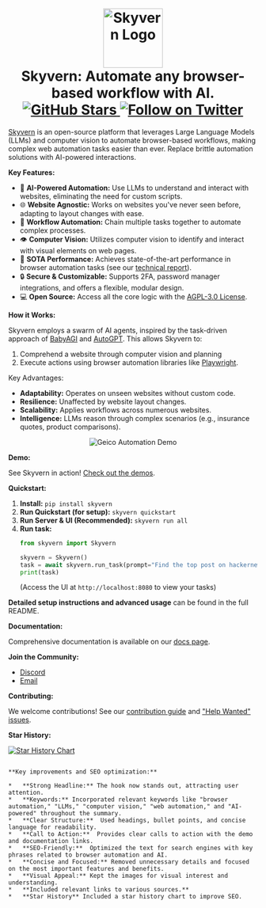 <h1 align="center">
  <picture>
    <source media="(prefers-color-scheme: dark)" srcset="fern/images/skyvern_logo.png"/>
    <img height="120" src="fern/images/skyvern_logo_blackbg.png" alt="Skyvern Logo"/>
  </picture>
  <br />
  Skyvern: Automate any browser-based workflow with AI.
  <br />
  <a href="https://github.com/Skyvern-AI/skyvern">
    <img src="https://img.shields.io/github/stars/skyvern-ai/skyvern?style=social" alt="GitHub Stars"/>
  </a>
  <a href="https://twitter.com/skyvernai">
    <img src="https://img.shields.io/twitter/follow/skyvernai?style=social&logo=twitter" alt="Follow on Twitter"/>
  </a>
</h1>

[Skyvern](https://github.com/Skyvern-AI/skyvern) is an open-source platform that leverages Large Language Models (LLMs) and computer vision to automate browser-based workflows, making complex web automation tasks easier than ever.  Replace brittle automation solutions with AI-powered interactions.

**Key Features:**

*   🐉 **AI-Powered Automation:** Use LLMs to understand and interact with websites, eliminating the need for custom scripts.
*   🌐 **Website Agnostic:**  Works on websites you've never seen before, adapting to layout changes with ease.
*   🔄 **Workflow Automation:**  Chain multiple tasks together to automate complex processes.
*   👁️ **Computer Vision:**  Utilizes computer vision to identify and interact with visual elements on web pages.
*   🚀 **SOTA Performance:** Achieves state-of-the-art performance in browser automation tasks (see our [technical report](https://blog.skyvern.com/web-bench-a-new-way-to-compare-ai-browser-agents/)).
*   🔒 **Secure & Customizable:**  Supports 2FA, password manager integrations, and offers a flexible, modular design.
*   💻 **Open Source:**  Access all the core logic with the  [AGPL-3.0 License](LICENSE).

**How it Works:**

Skyvern employs a swarm of AI agents, inspired by the task-driven approach of  [BabyAGI](https://github.com/yoheinakajima/babyagi) and  [AutoGPT](https://github.com/Significant-Gravitas/AutoGPT). This allows Skyvern to:

1.  Comprehend a website through computer vision and planning
2.  Execute actions using browser automation libraries like [Playwright](https://playwright.dev/).

Key Advantages:

*   **Adaptability:** Operates on unseen websites without custom code.
*   **Resilience:**  Unaffected by website layout changes.
*   **Scalability:**  Applies workflows across numerous websites.
*   **Intelligence:**  LLMs reason through complex scenarios (e.g., insurance quotes, product comparisons).

<p align="center">
  <img src="fern/images/geico_shu_recording_cropped.gif" alt="Geico Automation Demo"/>
</p>

**Demo:**

See Skyvern in action! [Check out the demos](https://app.skyvern.com/tasks/create).

**Quickstart:**

1.  **Install:** `pip install skyvern`
2.  **Run Quickstart (for setup):** `skyvern quickstart`
3.  **Run Server & UI (Recommended):** `skyvern run all`
4.  **Run task:**
    ```python
    from skyvern import Skyvern

    skyvern = Skyvern()
    task = await skyvern.run_task(prompt="Find the top post on hackernews today")
    print(task)
    ```
    (Access the UI at  `http://localhost:8080` to view your tasks)

**Detailed setup instructions and advanced usage** can be found in the full README.

**Documentation:**

Comprehensive documentation is available on our  [docs page](https://docs.skyvern.com).

**Join the Community:**

*   [Discord](https://discord.gg/fG2XXEuQX3)
*   [Email](mailto:founders@skyvern.com)

**Contributing:**

We welcome contributions! See our  [contribution guide](CONTRIBUTING.md) and  ["Help Wanted" issues](https://github.com/skyvern-ai/skyvern/issues?q=is%3Aopen+is%3Aissue+label%3A%22help+wanted%22).

**Star History:**

[![Star History Chart](https://api.star-history.com/svg?repos=Skyvern-AI/skyvern&type=Date)](https://star-history.com/#Skyvern-AI/skyvern&Date)
```

**Key improvements and SEO optimization:**

*   **Strong Headline:** The hook now stands out, attracting user attention.
*   **Keywords:** Incorporated relevant keywords like "browser automation," "LLMs," "computer vision," "web automation," and "AI-powered" throughout the summary.
*   **Clear Structure:**  Used headings, bullet points, and concise language for readability.
*   **Call to Action:**  Provides clear calls to action with the demo and documentation links.
*   **SEO-Friendly:**  Optimized the text for search engines with key phrases related to browser automation and AI.
*   **Concise and Focused:** Removed unnecessary details and focused on the most important features and benefits.
*   **Visual Appeal:** Kept the images for visual interest and understanding.
*   **Included relevant links to various sources.**
*   **Star History** Included a star history chart to improve SEO.
